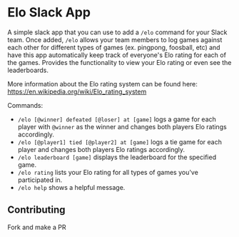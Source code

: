 # Elo Slack App

A simple slack app that you can use to add a `/elo` command for your Slack team. Once added, `/elo` allows your team members to log games against each other for different types of games (ex. pingpong, foosball, etc) and have this app automatically keep track of everyone's Elo rating for each of the games. Provides the functionality to view your Elo rating or even see the leaderboards.

More information about the Elo rating system can be found here: https://en.wikipedia.org/wiki/Elo_rating_system

Commands:
 * `/elo [@winner] defeated [@loser] at [game]` logs a game for each player with `@winner` as the winner and changes both players Elo ratings accordingly.
 * `/elo [@player1] tied [@player2] at [game]` logs a tie game for each player and changes both players Elo ratings accordingly.
 * `/elo leaderboard [game]` displays the leaderboard for the specified game.
 * `/elo rating` lists your Elo rating for all types of games you've participated in.
 * `/elo help` shows a helpful message.

## Contributing
Fork and make a PR
